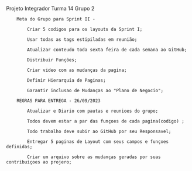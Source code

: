 Projeto Integrador Turma 14 Grupo  2



        Meta do Grupo para Sprint II - 

            Criar 5 codigos para os layouts da Sprint I;
            
            Usar todas as tags estipiladas em reunião;
            
            Atualizar conteudo toda sexta feira de cada semana ao GitHub;
            
            Distribuir Funções;
            
            Criar video com as mudanças da pagina;

            Definir Hierarquia de Paginas;

            Garantir inclusao de Mudanças ao "Plano de Negocio";

        REGRAS PARA ENTREGA - 26/09/2023
        
            Atualizar e Diario com pautas e reunioes do grupo;
            
            Todos devem estar a par das funçoes de cada pagina(codigo) ;
            
            Todo trabalho deve subir ao GitHub por seu Responsavel;
	              
     		Entregar 5 paginas de Layout com seus campos e funçoes definidas;
    
            Criar um arquivo sobre as mudanças geradas por suas contribuiçoes ao projero;